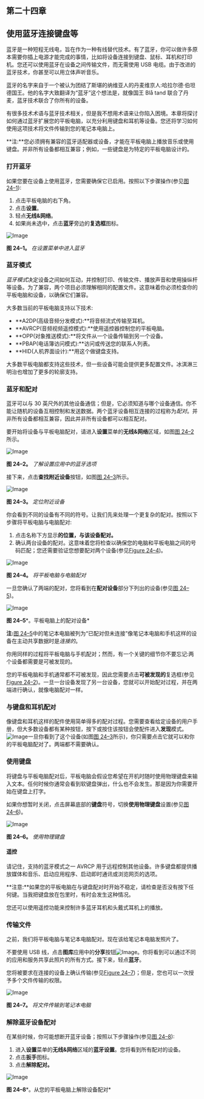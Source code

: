 ## 第二十四章

## **使用蓝牙连接键盘等**

蓝牙是一种短程无线电，旨在作为一种有线替代技术。有了蓝牙，你可以做许多原本需要你插上电源才能完成的事情，比如将设备连接到键盘、鼠标、耳机和打印机。您还可以使用蓝牙在设备之间传输文件，而无需使用 USB 电缆。由于改进的蓝牙技术，你甚至可以用立体声听音乐。

蓝牙的名字来自于一个被认为团结了斯堪的纳维亚人的丹麦维京人:哈拉尔德·伯坦德国王。他的名字大致翻译为“蓝牙”这个想法是，就像国王 Blå tand 联合了丹麦，蓝牙技术联合了你所有的设备。

有很多技术术语与蓝牙技术相关，但是我不想用术语来让你陷入困境。本章将探讨如何通过蓝牙扩展您的平板电脑，以充分利用键盘和耳机等设备。您还将学习如何使用这项技术将文件传输到您的笔记本电脑上。

**注:**您必须拥有兼容的蓝牙适配器或设备，才能在平板电脑上播放音乐或使用键盘。并非所有设备都相互兼容；例如，一些键盘是为特定的平板电脑设计的。

### 打开蓝牙

如果您要在设备上使用蓝牙，您需要确保它已启用。按照以下步骤操作(参见[图 24–1](#fig_24_1)):

1.  点击平板电脑的右下角。
2.  点击**设置**。
3.  轻点**无线&网络**。
4.  如果尚未选中，点击**蓝牙**旁边的**复选框**图标。

![Image](img/2401.jpg)

**图 24–1。** *在设置菜单中进入蓝牙*

### 蓝牙模式

*蓝牙模式*决定设备之间如何互动，并控制打印、传输文件、播放声音和使用操纵杆等设备。为了兼容，两个项目必须理解相同的配置文件。这意味着你必须检查你的平板电脑和设备，以确保它们兼容。

大多数当前的平板电脑支持以下技术:

*   **A2DP(高级音频分发模式):**将音频流式传输至耳机。
*   **AVRCP(音频视频遥控模式):**使用遥控器控制您的平板电脑。
*   **OPP(对象推送模式):**将文件从一个设备传输到另一个设备。
*   **PBAP(电话簿访问模式):**访问或传送您的联系人列表。
*   **HID(人机界面设计):**用这个做键盘支持。

大多数平板电脑都支持这些技术，但一些设备可能会提供更多配置文件。冰淇淋三明治也增加了更多的轮廓支持。

### 蓝牙和配对

蓝牙可以与 30 英尺外的其他设备通信；但是，它必须知道与哪个设备通信。你不能让随机的设备互相控制和发送数据。两个蓝牙设备相互连接的过程称为*配对*。并非所有设备都相互兼容，因此并非所有设备都可以相互配对。

要开始将设备与平板电脑配对，请进入**设置**菜单的**无线&网络**区域，如图[图 24–2](#fig_24_2)所示。

![Image](img/2402.jpg)

**图 24–2。** *了解设置应用中的蓝牙选项*

接下来，点击**查找附近设备**按钮，如图[图 24–3](#fig_24_3)所示。

![Image](img/2403.jpg)

**图 24–3。** *定位附近设备*

你会看到不同的设备有不同的符号。让我们先来处理一个更复杂的配对。按照以下步骤将平板电脑与电脑配对:

1.  点击名称下方显示**的位置，与该设备配对。**
2.  确认两台设备的配对。这意味着您将检查以确保您的电脑和平板电脑之间的号码匹配；您还需要验证您想要配对两个设备(参见[Figure 24–4](#fig_24_4))。

![Image](img/2404.jpg)

**图 24–4。** *将平板电脑与电脑配对*

一旦您确认了两端的配对，您将看到在**配对设备**部分下列出的设备(参见[图 24–5](#fig_24_5))。

![Image](img/2405.jpg)

**图 24–5***。平板电脑上的配对设备*

**注:**[图 24–5](#fig_24_5)中的笔记本电脑被列为“已配对但未连接”像笔记本电脑和手机这样的设备在主动共享数据时是*连接的*。

你用同样的过程将平板电脑与手机配对；然而，有一个关键的细节你不要忘记:两个设备都需要是可被发现的。

您的平板电脑和手机通常都不可被发现，因此您需要点击**可被发现的**复选框(参见[Figure 24–2](#fig_24_2))。一旦一台设备发现了另一台设备，您就可以开始配对过程，并在两端进行确认，就像电脑配对一样。

### 与键盘和耳机配对

像键盘和耳机这样的配件使用简单得多的配对过程。您需要查看给定设备的用户手册，但大多数设备都有某种按钮，按下或按住该按钮会使配件进入**发现**模式。![Image](img/U2401.jpg)一旦你看到了这个设备(如图[图 24–3](#fig_24_3)所示)，你只需要点击它就可以和你的平板电脑配对了。两端都不需要确认。

### 使用键盘

将键盘与平板电脑配对后，平板电脑会假设您希望在开机时随时使用物理键盘来输入文本。任何时候你通常会看到软键盘弹出，什么也不会发生。那是因为你需要开始在键盘上打字。

如果你想暂时关闭，点击屏幕底部的**键盘**符号，切换**使用物理键盘**设置(参见[图 24–6](#fig_24_6))。

![Image](img/2406.jpg)

**图 24–6。** *使用物理键盘*

#### 遥控

请记住，支持的蓝牙模式之一 AVRCP 用于远程控制其他设备。许多键盘都提供播放媒体和音乐、启动应用程序、启动即时通讯或浏览网页的选项。

**注意:**如果您的平板电脑在与键盘配对时开始不稳定，请检查是否没有按下任何键。当我把键盘放在包里时，有时会发生这种情况。

您还可以使用遥控功能来控制许多蓝牙耳机和头戴式耳机上的播放。

### 传输文件

之前，我们将平板电脑与笔记本电脑配对。现在该给笔记本电脑发照片了。

不要使用 USB 线，点击**图库**应用中的**分享**按钮![Image](img/U2402.jpg)。你将看到可以通过不同的应用和服务共享此照片的所有方式。接下来，轻点**蓝牙**。

您将被要求在连接的设备上确认传输(参见[Figure 24–7](#fig_24_7))；但是，您也可以一次授予多个文件传输的权限。

![Image](img/2407.jpg)

**图 24–7。** *将文件传输到笔记本电脑*

### 解除蓝牙设备配对

在某些时候，你可能想断开蓝牙设备；按照以下步骤操作(参见[图 24–8](#fig_24_8)):

1.  进入**设置**菜单的**无线&网络**区域的**蓝牙设置**。您将看到所有配对的设备。
2.  点击**扳手**图标。
3.  点击**解除配对。**

![Image](img/2408.jpg)

**图 24–8***。从您的平板电脑上解除设备配对*